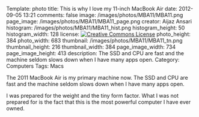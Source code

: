 Template: photo
title: This is why I love my 11-inch MacBook Air
date: 2012-09-05 13:21
comments: false
image: /images/photos/MBA11/MBA11.png
page_image: /images/photos/MBA11/MBA11_page.png
creator: Aijaz Ansari
histogram: /images/photos/MBA11/MBA11_hist.png
histogram_height: 50
histogram_width: 128
license: <a rel="license" href="http://creativecommons.org/licenses/by-nc-nd/3.0/deed.en_US"><img alt="Creative Commons License" style="border-width:0" src="http://i.creativecommons.org/l/by-nc-nd/3.0/88x31.png" /></a>
photo_height: 384
photo_width: 683
thumbnail: /images/photos/MBA11/MBA11_tn.png
thumbnail_height: 216
thumbnail_width: 384
page_image_width: 734
page_image_height: 413
description: The SSD and CPU are fast and the machine seldom slows down when I have many apps open.
Category: Computers
Tags: Macs

The 2011 MacBook Air is my primary machine now.  The SSD and CPU are fast
and the machine seldom slows down when I have many apps open.
<!-- more -->
<!-- ai l /images/photos/MBA11/MBA11@2x.png /images/photos/MBA11/MBA11@2x.png 683 384 That's a lot of apps! -->

I was prepared for the weight and the tiny form factor.  What I was not
prepared for is the fact that this is the most powerful computer I have
ever owned.
